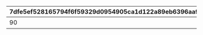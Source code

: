 |7dfe5ef528165794f6f59329d0954905ca1d122a89eb6396aa919a5402f598df|f812e2df005bc0b1ecc1b865067293a852666b01b627539f3c86074d18ecb3b7|965c1a3be1c659c7dbd72a2edaa2306b5726079b295a4408d141c83058a20cc5|f4321e493ad68a7453aef72e610c877b36223b81195236decafbbab9f52409ea|6212b404fe0563b9ea0e9e97ef1aae4a304e1f82d69106ab2b13a163b853a2fd|c370db6b2f6b9a896089ae83e8660183e209699de0a844139dc331812119b84b|9fe58918bfd83c6567a0e16b0857ee18c3094752876e38295ca5784f6103e3c6|b9e03d4e087ab303bc5a6d59eacbcae4e8e8f6c05d31f16517c292767fe24a0a|8557ddda25d0740aa97a685f70564c28c74a82807e6f0e84dfd4ce11bff640da|b6f09dedf3360dba2174ab44f561801ffb51928b14b96b8cef5cefbef83d6252|88f54d02af0670577ba42a01e23d985a950bc766b73f179bf84150e1e53db109|
| --- | --- | --- | --- | --- | --- | --- | --- | --- | --- | --- |
|90|bgm_M17|800100211|100586|0|100585|bgm_M17_02|0|810020011|1002001|謎の円盤来襲！|